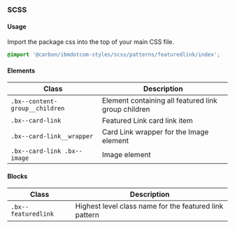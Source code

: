 ### SCSS

#### Usage

Import the package css into the top of your main CSS file.

```css
@import '@carbon/ibmdotcom-styles/scss/patterns/featuredlink/index';
```

#### Elements

| Class                          | Description                                         |
| ------------------------------ | --------------------------------------------------- |
| `.bx--content-group__children` | Element containing all featured link group children |
| `.bx--card-link`               | Featured Link card link item                        |
| `.bx--card-link__wrapper`      | Card Link wrapper for the Image element             |
| `.bx--card-link .bx--image`    | Image element                                       |

#### Blocks

| Class               | Description                                            |
| ------------------- | ------------------------------------------------------ |
| `.bx--featuredlink` | Highest level class name for the featured link pattern |
